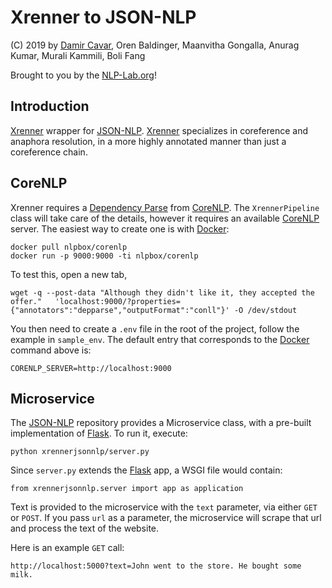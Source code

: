 # Xrenner to JSON-NLP

(C) 2019 by [Damir Cavar], Oren Baldinger, Maanvitha Gongalla, Anurag Kumar, Murali Kammili, Boli Fang

Brought to you by the [NLP-Lab.org]!


## Introduction

[Xrenner] wrapper for [JSON-NLP]. [Xrenner] specializes in coreference and anaphora resolution, in a more highly annotated manner 
than just a coreference chain.

## CoreNLP

Xrenner requires a [Dependency Parse](https://en.wikipedia.org/wiki/Dependency_grammar) from [CoreNLP].
The `XrennerPipeline` class will take care of the details, however it requires an available [CoreNLP] server.
The easiest way to create one is with [Docker]:

    docker pull nlpbox/corenlp
    docker run -p 9000:9000 -ti nlpbox/corenlp

To test this, open a new tab,

    wget -q --post-data "Although they didn't like it, they accepted the offer."   'localhost:9000/?properties={"annotators":"depparse","outputFormat":"conll"}' -O /dev/stdout
    
You then need to create a `.env` file in the root of the project, follow the example in `sample_env`.
The default entry that corresponds to the [Docker] command above is: 

    CORENLP_SERVER=http://localhost:9000
    
## Microservice

The [JSON-NLP] repository provides a Microservice class, with a pre-built implementation of [Flask]. To run it, execute:
    
    python xrennerjsonnlp/server.py
 
Since `server.py` extends the [Flask] app, a WSGI file would contain:

    from xrennerjsonnlp.server import app as application

Text is provided to the microservice with the `text` parameter, via either `GET` or `POST`. If you pass `url` as a parameter, the microservice will scrape that url and process the text of the website.

Here is an example `GET` call:

    http://localhost:5000?text=John went to the store. He bought some milk.



[Damir Cavar]: http://damir.cavar.me/ "Damir Cavar"
[Oren Baldinger]: https://oren.baldinger.me/ "Oren Baldinger"
[NLP-Lab.org]: http://nlp-lab.org/ "NLP-Lab.org"
[JSON-NLP]: https://github.com/dcavar/JSON-NLP "JSON-NLP"
[Flair]: https://github.com/zalandoresearch/flair "Flair"
[spaCy]: https://spacy.io/ "spaCy"
[NLTK]: http://nltk.org/ "Natural Language Processing Toolkit"
[Polyglot]: https://github.com/aboSamoor/polyglot "Polyglot"
[Xrenner]: https://github.com/amir-zeldes/xrenner "Xrenner"
[CONLL-U]: https://universaldependencies.org/format.html "CONLL-U"
[Docker]: https://www.docker.com/ "Docker"
[CoreNLP]: https://stanfordnlp.github.io/CoreNLP/ "Stanford CoreNLP"
[Flask]: http://flask.pocoo.org/ "Flask"
